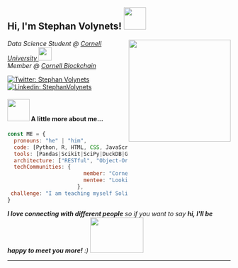 <h2> Hi, I'm Stephan Volynets! <img src="https://media.giphy.com/media/mGcNjsfWAjY5AEZNw6/giphy.gif" width="50"></h2>
<img align='right' src="https://media2.giphy.com/media/YG9lBnjgkKsYk3NBHc/giphy.gif?cid=ecf05e471ia3icbz4ukwc5hjt6fo5yfk0la93aiaf7dphwna&ep=v1_gifs_search&rid=giphy.gif&ct=g" width="230">
<p><em>Data Science Student @ <a href="https://cis.cornell.edu">Cornell University </a> <img src="https://media.giphy.com/media/fYSnHlufseco8Fh93Z/giphy.gif" width="30"></br>Member @ <a href="https://www.cornellblockchain.org">Cornell Blockchain </a>
</em></p>

[![Twitter: Stephan Volynets](https://img.shields.io/twitter/follow/mhsavage55?style=social)](https://twitter.com/mhsavage55)
[![Linkedin: StephanVolynets](https://img.shields.io/badge/stephan-volynets-blue?style=rounded-square&logo=Linkedin&logoColor=white&link=https://www.linkedin.com/in/stephan-volynets/)](https://linkedin.com/in/stephan-volynets)



#### <img src="https://media.tenor.com/lNtmoshuUI8AAAAi/bahroo-hacker.gif" width="50"> A little more about me...  

```javascript
const ME = {
  pronouns: "he" | "him",
  code: [Python, R, HTML, CSS, JavaScript, SASS],
  tools: [Pandas|Scikit|SciPy|DuckDB|GGPLOT2, React, Express, Node, MongoDB],
  architecture: ["RESTful", "Object-Oriented", "Top-Down"],
  techCommunities: {
                        member: "Cornell Blockchain Analysis",
                        mentee: "Looking!"
                      },
 challenge: "I am teaching myself Solidity!"
}
```

<em><b>I love connecting with different people</b> so if you want to say <b>hi, I'll be happy to meet you more!</b> :)</em> <img src="https://media.tenor.com/22WB2DM3FuoAAAAi/piyueshmodi-curiouspiyuesh.gif" width="120" height="80">

---
